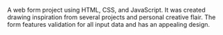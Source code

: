 A web form project using HTML, CSS, and JavaScript. It was created drawing inspiration from several projects and personal creative flair. The form features validation for all input data and has an appealing design.
